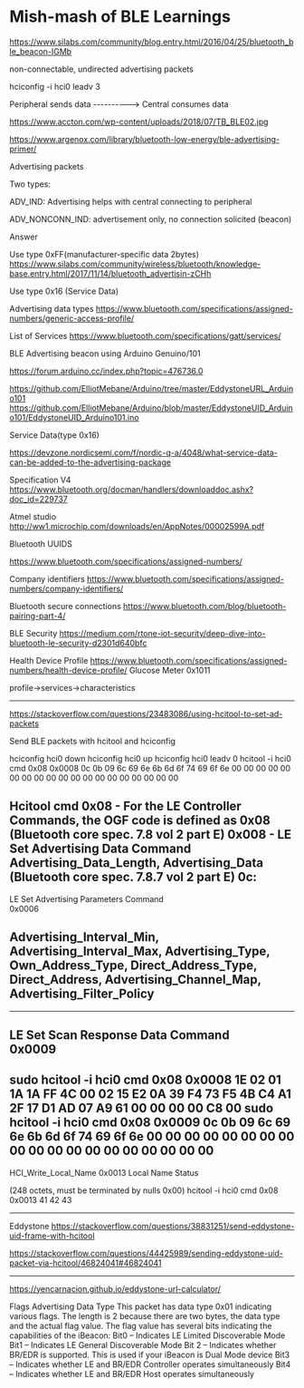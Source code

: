 # Mish-mash of BLE Learnings

https://www.silabs.com/community/blog.entry.html/2016/04/25/bluetooth_ble_beacon-IGMb

non-connectable, undirected advertising packets

hciconfig -i hci0 leadv 3

Peripheral sends data ----------> Central consumes data

https://www.accton.com/wp-content/uploads/2018/07/TB_BLE02.jpg

https://www.argenox.com/library/bluetooth-low-energy/ble-advertising-primer/

Advertising packets

Two types:

ADV_IND: Advertising helps with central connecting to peripheral

ADV_NONCONN_IND: advertisement only, no connection solicited (beacon)




Answer

Use type 0xFF(manufacturer-specific data 2bytes)
https://www.silabs.com/community/wireless/bluetooth/knowledge-base.entry.html/2017/11/14/bluetooth_advertisin-zCHh

Use type 0x16 (Service Data)


Advertising data types
https://www.bluetooth.com/specifications/assigned-numbers/generic-access-profile/

List of Services
https://www.bluetooth.com/specifications/gatt/services/

BLE Advertising beacon using Arduino Genuino/101

https://forum.arduino.cc/index.php?topic=476736.0

https://github.com/ElliotMebane/Arduino/tree/master/EddystoneURL_Arduino101
https://github.com/ElliotMebane/Arduino/blob/master/EddystoneUID_Arduino101/EddystoneUID_Arduino101.ino

Service Data(type 0x16)

https://devzone.nordicsemi.com/f/nordic-q-a/4048/what-service-data-can-be-added-to-the-advertising-package

Specification V4
https://www.bluetooth.org/docman/handlers/downloaddoc.ashx?doc_id=229737




Atmel studio
http://ww1.microchip.com/downloads/en/AppNotes/00002599A.pdf


Bluetooth UUIDS

https://www.bluetooth.com/specifications/assigned-numbers/

Company identifiers
https://www.bluetooth.com/specifications/assigned-numbers/company-identifiers/

Bluetooth secure connections
https://www.bluetooth.com/blog/bluetooth-pairing-part-4/

BLE Security
https://medium.com/rtone-iot-security/deep-dive-into-bluetooth-le-security-d2301d640bfc

 
Health Device Profile
https://www.bluetooth.com/specifications/assigned-numbers/health-device-profile/
Glucose Meter
0x1011


profile->services->characteristics

-----------------------------------------------------------------

https://stackoverflow.com/questions/23483086/using-hcitool-to-set-ad-packets

Send BLE packets with hcitool and hciconfig




hciconfig hci0 down 
hciconfig hci0 up
hciconfig hci0 leadv 0
hcitool -i hci0 cmd 0x08 0x0008 0c 0b 09 6c 69 6e 6b 6d 6f 74 69 6f 6e 00 00 00 00 00 00 00 00 00 00 00 00 00 00 00 00 00 00 00

Hcitool cmd <ogf> <ocf>
0x08 - For the LE Controller Commands, the OGF code is defined as 0x08  
(Bluetooth core spec. 7.8 vol 2 part E)
0x008 - LE Set Advertising Data Command  
Advertising_Data_Length, Advertising_Data
(Bluetooth core spec. 7.8.7 vol 2 part E)
0c:
-----------------
LE Set Advertising Parameters Command  
0x0006

Advertising_Interval_Min,
Advertising_Interval_Max,
Advertising_Type,
Own_Address_Type,
Direct_Address_Type,
Direct_Address,
Advertising_Channel_Map,
Advertising_Filter_Policy
-----------------

----------------
LE Set Scan Response Data Command  
0x0009
----------------

sudo hcitool -i hci0 cmd 0x08 0x0008 1E 02 01 1A 1A FF 4C 00 02 15 E2 0A 39 F4 73 F5 4B C4 A1 2F 17 D1 AD 07 A9 61 00 00 00 00 C8 00 
sudo hcitool -i hci0 cmd 0x08 0x0009 0c 0b 09 6c 69 6e 6b 6d 6f 74 69 6f 6e 00 00 00 00 00 00 00 00 00 00 00 00 00 00 00 00 00 00 00
------------------------------------------------


HCI_Write_Local_Name
0x0013
Local Name
Status

(248 octets, must be terminated by nulls 0x00)
hcitool -i hci0 cmd 0x08 0x0013 41 42 43

--------------
Eddystone
https://stackoverflow.com/questions/38831251/send-eddystone-uid-frame-with-hcitool

https://stackoverflow.com/questions/44425989/sending-eddystone-uid-packet-via-hcitool/46824041#46824041

-------------
https://yencarnacion.github.io/eddystone-url-calculator/


Flags Advertising Data Type
This packet has data type 0x01 indicating various flags. The length is 2 because there are two bytes, the data type and the actual flag value. The flag value has several bits indicating the capabilities of the iBeacon:
Bit0 – Indicates LE Limited Discoverable Mode
Bit1 – Indicates LE General Discoverable Mode
Bit 2 – Indicates whether BR/EDR is supported. This is used if your iBeacon is Dual Mode device
Bit3 – Indicates whether LE and BR/EDR Controller operates simultaneously
Bit4 – Indicates whether LE and BR/EDR Host operates simultaneously






